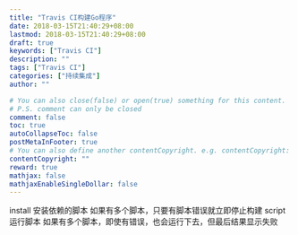 ```yaml
---
title: "Travis CI构建Go程序"
date: 2018-03-15T21:40:29+08:00
lastmod: 2018-03-15T21:40:29+08:00
draft: true
keywords: ["Travis CI"]
description: ""
tags: ["Travis CI"]
categories: ["持续集成"]
author: ""

# You can also close(false) or open(true) something for this content.
# P.S. comment can only be closed
comment: false
toc: true
autoCollapseToc: false
postMetaInFooter: true
# You can also define another contentCopyright. e.g. contentCopyright: "This is another copyright."
contentCopyright: ""
reward: true
mathjax: false
mathjaxEnableSingleDollar: false
---
```


<!--more-->

install 安装依赖的脚本
如果有多个脚本，只要有脚本错误就立即停止构建
script 运行脚本
如果有多个脚本，即使有错误，也会运行下去，但最后结果显示失败
